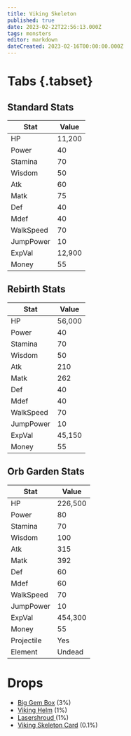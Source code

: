 ```yaml
---
title: Viking Skeleton
published: true
date: 2023-02-22T22:56:13.000Z
tags: monsters
editor: markdown
dateCreated: 2023-02-16T00:00:00.000Z
---
```


# Tabs {.tabset}

## Standard Stats

|Stat|Value|
|-|-|
|HP|11,200|
|Power|40|
|Stamina|70|
|Wisdom|50|
|Atk|60|
|Matk|75|
|Def|40|
|Mdef|40|
|WalkSpeed|70|
|JumpPower|10|
|ExpVal|12,900|
|Money|55|
## Rebirth Stats

|Stat|Value|
|-|-|
|HP|56,000|
|Power|40|
|Stamina|70|
|Wisdom|50|
|Atk|210|
|Matk|262|
|Def|40|
|Mdef|40|
|WalkSpeed|70|
|JumpPower|10|
|ExpVal|45,150|
|Money|55|
## Orb Garden Stats

|Stat|Value|
|-|-|
|HP|226,500|
|Power|80|
|Stamina|70|
|Wisdom|100|
|Atk|315|
|Matk|392|
|Def|60|
|Mdef|60|
|WalkSpeed|70|
|JumpPower|10|
|ExpVal|454,300|
|Money|55|
|Projectile|Yes|
|Element|Undead|

# Drops
 * [Big Gem Box](/items/big-gem-box.md) (3%)
 * [Viking Helm](/items/viking-helm.md) (1%)
 * [Lasershroud ](/items/lasershroud-.md) (1%)
 * [Viking Skeleton Card](/items/viking-skeleton-card.md) (0.1%)

